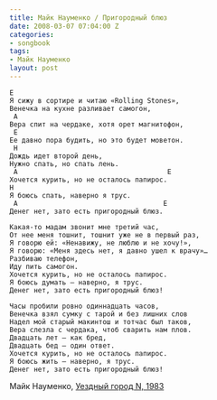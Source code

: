 ```yaml
---
title: Майк Науменко / Пригородный блюз
date: 2008-03-07 07:04:00 Z
categories:
- songbook
tags:
- Майк Науменко
layout: post
---
```


	E
	Я сижу в сортире и читаю «Rolling Stones»,
	Венечка на кухне разливает самогон,
	 A
	Вера спит на чердаке, хотя орет магнитофон,
	 E
	Ее давно пора будить, но это будет моветон.
	 H
	Дождь идет второй день,
	Нужно спать, но спать лень.
	 A                                     E
	Хочется курить, но не осталось папирос.
	H
	Я боюсь спать, наверно я трус.
	 A                                    E
	Денег нет, зато есть пригородный блюз.

	Какая-то мадам звонит мне третий час,
	От нее меня тошнит, тошнит уже не в первый раз,
	Я говорю ей: «Ненавижу, не люблю и не хочу!»,
	Я говорю: «Меня здесь нет, я давно ушел к врачу»…
	Разбиваю телефон,
	Иду пить самогон.
	Хочется курить, но не осталось папирос.
	Я боюсь думать — наверно, я трус.
	Денег нет, зато есть пригородный блюз!

	Часы пробили ровно одиннадцать часов,
	Венечка взял сумку с тарой и без лишних слов
	Надел мой старый макинтош и тотчас был таков,
	Вера слезла с чердака, чтоб сварить нам плов.
	Двадцать лет — как бред,
	Двадцать бед — один ответ.
	Хочется курить, но не осталось папирос.
	Я боюсь жить — наверно, я трус.
	Денег нет, зато есть пригородный блюз!

Майк Науменко, [Уездный город N, 1983](http://www.mikenaumenko.ru/album_gorod.htm#4)


